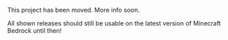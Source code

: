 This project has been moved. More info soon.

All shown releases should still be usable on the latest version of Minecraft Bedrock until then!
